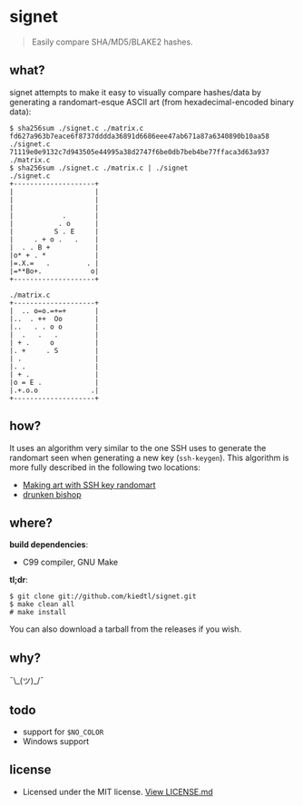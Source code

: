 # signet

> Easily compare SHA/MD5/BLAKE2 hashes.

## what?

signet attempts to make it easy to visually compare hashes/data by generating a
randomart-esque ASCII art (from hexadecimal-encoded binary data):

```
$ sha256sum ./signet.c ./matrix.c
fd627a963b7eace6f8737dddda36891d6686eee47ab671a87a6340890b10aa58  ./signet.c
71119e0e9132c7d943505e44995a38d2747f6be0db7beb4be77ffaca3d63a937  ./matrix.c
$ sha256sum ./signet.c ./matrix.c | ./signet
./signet.c
+--------------------+
|                    |
|                    |
|                    |
|            .       |
|           . o      |
|          S . E     |
|     . + o .   .    |
|  . . B +           |
|o* + . *            |
|=.X.=   .         . |
|=**Bo+.            o|
+--------------------+

./matrix.c
+--------------------+
|  .. o=o.=+=+       |
|..  . ++  Oo        |
|..   . . o o        |
|  .   .   .         |
| + .     o          |
|. +     . S         |
| .                  |
|. .                 |
| + .                |
|o = E .             |
|.+.o.o             .|
+--------------------+

```

## how?

It uses an algorithm very similar to the one SSH uses to generate the
randomart seen when generating a new key (`ssh-keygen`). This algorithm
is more fully described in the following two locations:

- [Making art with SSH key randomart](https://blog.benjojo.co.uk/post/ssh-randomart-how-does-it-work-art)
- [drunken bishop](http://www.dirk-loss.de/sshvis/drunken_bishop.pdf)

## where?

**build dependencies**:
- C99 compiler, GNU Make

**tl;dr**:
```
$ git clone git://github.com/kiedtl/signet.git
$ make clean all
# make install
```

You can also download a tarball from the releases if you wish.

## why?

¯\\\_(ツ)\_/¯

## todo

- support for `$NO_COLOR`
- Windows support

## license

- Licensed under the MIT license. [View LICENSE.md](LICENSE.md)
